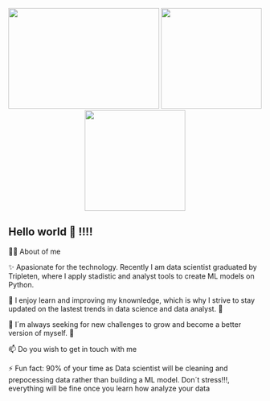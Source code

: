 <p align = "center">
<img src="https://proeffico.com/wp-content/uploads/2023/10/1616667695311-1.gif" width="300" height="200">
<img src="https://i.gifer.com/2GU.gif" width="200" height="200">
<img src="https://i.gifer.com/WH5U.gif" width="200" heght="200">

</p>

## Hello world 👋 !!!!

👨‍💻 About of me 


✨ Apasionate for the technology. Recently I am data scientist graduated by Tripleten, where I apply stadistic and analyst tools to create ML models on Python.

🌱 I enjoy learn and improving my knownledge, which is why I strive to stay updated on the lastest trends in data science and data analyst. 📘

🔭 I´m always seeking for new challenges to grow and become a better version of myself. 💪

📫 Do you wish to get in touch with me

⚡ Fun fact: 90% of your time as Data scientist will be cleaning and prepocessing data rather than building a ML model. Don´t stress!!!, everything will be fine once you learn how analyze your data

